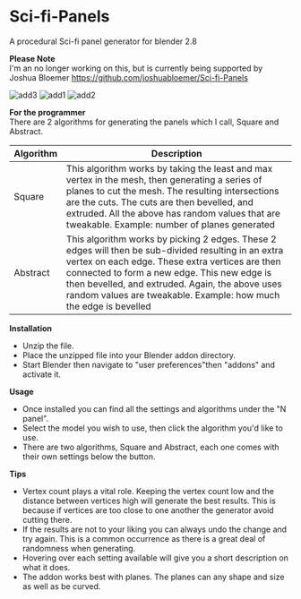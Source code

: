 # Sci-fi-Panels
A procedural Sci-fi panel generator for blender 2.8

**Please Note** </br>
I'm an no longer working on this, but is currently being supported by Joshua Bloemer https://github.com/joshuabloemer/Sci-fi-Panels </br>

![add3](https://user-images.githubusercontent.com/34284628/122260952-25f2f480-ced4-11eb-989a-9201ee184cc8.PNG)
![add1](https://user-images.githubusercontent.com/34284628/122260858-0b208000-ced4-11eb-9a1b-0dbeadf60015.PNG)
![add2](https://user-images.githubusercontent.com/34284628/122260872-0e1b7080-ced4-11eb-9a13-5d10ef3e34d3.PNG)


**For the programmer** </br>
There are 2 algorithms for generating the panels which I call, Square and Abstract.

| Algorithm     |  Description  |
| ------------- | ------------- |
| Square  | This algorithm works by taking the least and max vertex in the mesh, then generating a series of planes to cut the mesh. The resulting intersections are the cuts. The cuts are then bevelled, and extruded. All the above has random values that are tweakable. Example: number of planes generated |
| Abstract | This algorithm works by picking 2 edges. These 2 edges will then be sub-divided resulting in an extra vertex on each edge. These extra vertices are then connected to form a new edge. This new edge is then bevelled, and extruded. Again, the above uses random values are tweakable. Example: how much the edge is bevelled |

**Installation**
<ul>
  <li> Unzip the file. </li>
  <li> Place the unzipped file into your Blender addon directory. </li>
  <li> Start Blender then navigate to "user preferences"then "addons" and activate it. </li>
</ul>

**Usage**
<ul>
  <li> Once installed you can find all the settings and algorithms under the "N panel". </li>
  <li> Select the model you wish to use, then click the algorithm you'd like to use. </li>
  <li> There are two algorithms, Square and Abstract, each one comes with their own settings below the button. </li>  
</ul>

**Tips**
<ul>
  <li> Vertex count plays a vital role. Keeping the vertex count low and the distance between vertices high will generate the best  results. This is because if vertices are too close to one another the generator avoid cutting there. </li>
  <li> If the results are not to your liking you can always undo the change and try again. This is a common occurrence as there is a great deal of randomness when generating. </li>
  <li> Hovering over each setting available will give you a short description on what it does. </li>
  <li> The addon works best with planes. The planes can any shape and size as well as be curved. </li>
</ul>


